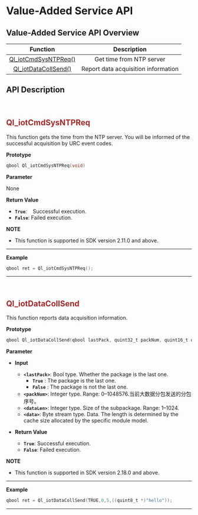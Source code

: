 # Value-Added Service API

## **Value-Added Service API Overview**

|                  Function                   |             Description             |
| :-----------------------------------------: | :---------------------------------: |
| [Ql_iotCmdSysNTPReq()](#Ql_iotCmdSysNTPReq) |      Get time from NTP server       |
| [Ql_iotDataCollSend()](#Ql_iotDataCollSend) | Report data acquisition information |

## __API Description__

<span id="Ql_iotCmdSysNTPReq">  </span>

## <span style="color:#A52A2A">__Ql_iotCmdSysNTPReq__</span>

This function gets the time from the NTP server. You will be informed of the successful acquisition by URC event codes.

__Prototype__

```c
qbool Ql_iotCmdSysNTPReq(void)
```

__Parameter__

  None

__Return Value__
* __`True`__: &nbsp;&nbsp; Successful execution.
* __`False`__: Failed execution.

__NOTE__ 
* This function is supported in SDK version 2.11.0 and above.

---

__Example__

```c
qbool ret = Ql_iotCmdSysNTPReq();
```

---

<span id="Ql_iotDataCollSend">  </span>

## <span style="color:#A52A2A">__Ql_iotDataCollSend__</span>

This function reports data acquisition information.

__Prototype__

```c
qbool Ql_iotDataCollSend(qbool lastPack, quint32_t packNum, quint16_t dataLen, quint8_t *data);
```

__Parameter__
* __Input__
  * __`<lastPack>`__: Bool type. Whether the package is the last one.
    * __`True`__ : The package is the last one.
    * __`False`__ : The package is not the last one.
  * __`<packNum>`__: Integer type. Range: 0–1048576.当前大数据分包发送的分包序号。
  * __`<dataLen>`__: Integer type. Size of the subpackage. Range: 1–1024.
  * __`<data>`__: Byte stream type. Data. The length is determined by the cache size allocated by the specific module model.

* __Return Value__
  * __`True`__: Successful execution.
  * __`False`__: Failed execution.

__NOTE__ 
* This function is supported in SDK version 2.18.0 and above.

---

__Example__

```c
qbool ret = Ql_iotDataCollSend(TRUE,0,5,((quint8_t *)"hello"));
```

---
